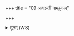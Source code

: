 +++
title = "09 आवदन्तीं नामहूकाम्"

+++
<details><summary>मूलम् (WS)</summary>

आवदन्तीं नामहूकां त्वं स्तनीकां वृङ्न्धपदीम।  
उम्रिदन्तीमनामिकां नाशयामः सदान्वाः ॥ ९ ॥
</details>